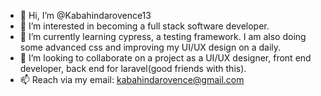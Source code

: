 - 👋 Hi, I’m @Kabahindarovence13
- 👀 I’m interested in becoming a full stack software developer.
- 🌱 I’m currently learning cypress, a testing framework. I am also doing some advanced css and improving my UI/UX design on a daily.
- 💞️ I’m looking to collaborate on a project as a UI/UX designer, front end developer, back end for laravel(good friends with this). 
- 📫 Reach via my email: kabahindarovence@gmail.com

<!---
Kabahindarovence13/Kabahindarovence13 is a ✨ special ✨ repository because its `README.md` (this file) appears on your GitHub profile.
You can click the Preview link to take a look at your changes.
--->
